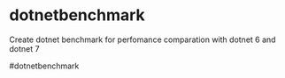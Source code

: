 # dotnetbenchmark

Create dotnet benchmark for perfomance comparation with dotnet 6 and dotnet 7

#dotnetbenchmark
